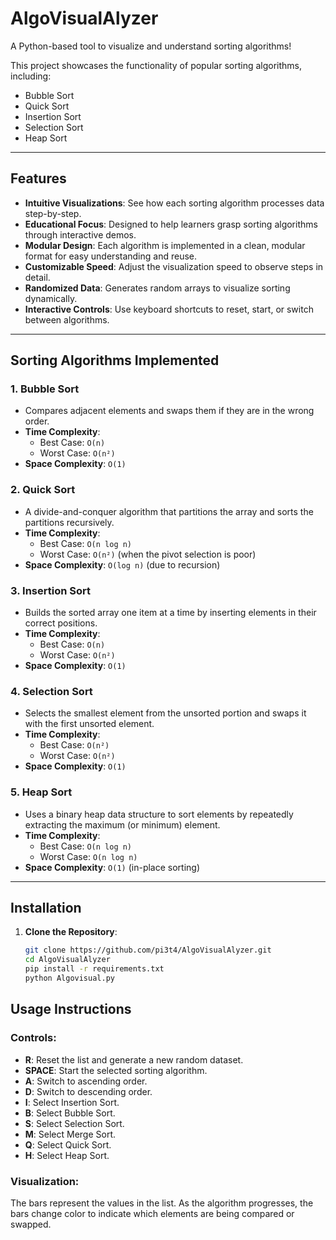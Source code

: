 # AlgoVisualAlyzer

A Python-based tool to visualize and understand sorting algorithms!

This project showcases the functionality of popular sorting algorithms, including:

- Bubble Sort  
- Quick Sort  
- Insertion Sort  
- Selection Sort  
- Heap Sort  



---

## Features

- **Intuitive Visualizations**: See how each sorting algorithm processes data step-by-step.
- **Educational Focus**: Designed to help learners grasp sorting algorithms through interactive demos.
- **Modular Design**: Each algorithm is implemented in a clean, modular format for easy understanding and reuse.
- **Customizable Speed**: Adjust the visualization speed to observe steps in detail.
- **Randomized Data**: Generates random arrays to visualize sorting dynamically.
- **Interactive Controls**: Use keyboard shortcuts to reset, start, or switch between algorithms.

---

## Sorting Algorithms Implemented

### 1. **Bubble Sort**
   - Compares adjacent elements and swaps them if they are in the wrong order.
   - **Time Complexity**:
     - Best Case: `O(n)`  
     - Worst Case: `O(n²)`
   - **Space Complexity**: `O(1)`

### 2. **Quick Sort**
   - A divide-and-conquer algorithm that partitions the array and sorts the partitions recursively.
   - **Time Complexity**:
     - Best Case: `O(n log n)`  
     - Worst Case: `O(n²)` (when the pivot selection is poor)
   - **Space Complexity**: `O(log n)` (due to recursion)

### 3. **Insertion Sort**
   - Builds the sorted array one item at a time by inserting elements in their correct positions.
   - **Time Complexity**:
     - Best Case: `O(n)`  
     - Worst Case: `O(n²)`
   - **Space Complexity**: `O(1)`

### 4. **Selection Sort**
   - Selects the smallest element from the unsorted portion and swaps it with the first unsorted element.
   - **Time Complexity**:
     - Best Case: `O(n²)`  
     - Worst Case: `O(n²)`
   - **Space Complexity**: `O(1)`

### 5. **Heap Sort**
   - Uses a binary heap data structure to sort elements by repeatedly extracting the maximum (or minimum) element.
   - **Time Complexity**:
     - Best Case: `O(n log n)`  
     - Worst Case: `O(n log n)`
   - **Space Complexity**: `O(1)` (in-place sorting)

---

## Installation

1. **Clone the Repository**:
   ```bash
   git clone https://github.com/pi3t4/AlgoVisualAlyzer.git
   cd AlgoVisualAlyzer
   pip install -r requirements.txt
   python Algovisual.py
   ```

## Usage Instructions

### Controls:
- **R**: Reset the list and generate a new random dataset.
- **SPACE**: Start the selected sorting algorithm.
- **A**: Switch to ascending order.
- **D**: Switch to descending order.
- **I**: Select Insertion Sort.
- **B**: Select Bubble Sort.
- **S**: Select Selection Sort.
- **M**: Select Merge Sort.
- **Q**: Select Quick Sort.
- **H**: Select Heap Sort.

### Visualization:
The bars represent the values in the list. As the algorithm progresses, the bars change color to indicate which elements are being compared or swapped.
